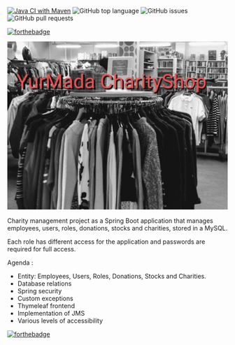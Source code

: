[![Java CI with Maven](https://github.com/YurMada/CharityShop/actions/workflows/maven.yml/badge.svg)](https://github.com/YurMada/CharityShop/actions/workflows/maven.yml)
![GitHub top language](https://img.shields.io/github/languages/top/YurMada/CharityShop)
![GitHub issues](https://img.shields.io/github/issues-raw/YurMada/CharityShop)
![GitHub pull requests](https://img.shields.io/github/issues-pr/YurMada/CharityShop)

[![forthebadge](https://forthebadge.com/images/badges/made-with-java.svg)](https://forthebadge.com)


![mainImage](src/main/resources/images/test.png)

Charity management project as a Spring Boot application that manages employees, users, roles,
donations, stocks and charities, stored in a MySQL.

Each role has different access for the application and passwords are required for full access.

Agenda :
- Entity: Employees, Users, Roles, Donations, Stocks and Charities. 
- Database relations 
- Spring security 
- Custom exceptions
- Thymeleaf frontend
- Implementation of JMS
- Various levels of accessibility
 

[![forthebadge](https://forthebadge.com/images/badges/powered-by-coffee.svg)](https://forthebadge.com)
